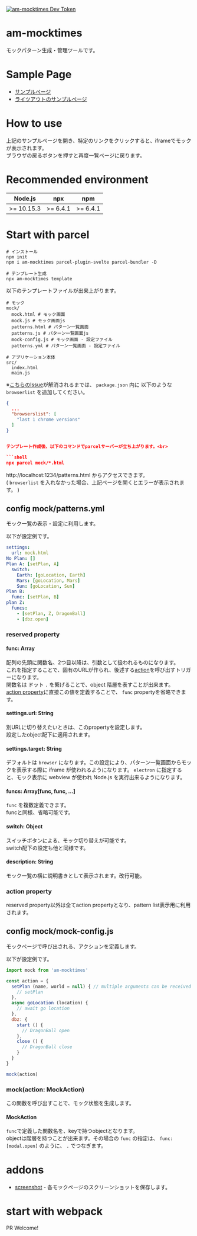 [![am-mocktimes Dev Token](https://badge.devtoken.rocks/am-mocktimes)](https://devtoken.rocks/package/am-mocktimes)

# am-mocktimes

モックパターン生成・管理ツールです。

# Sample Page
* [サンプルページ](https://ampcpmgp.github.io/am-mocktimes/docs/patterns.html)
* [ライツアウトのサンプルページ](https://ampcpmgp.gitlab.io/plane-puzzle/pattern.html)

# How to use
上記のサンプルページを開き、特定のリンクをクリックすると、iframeでモックが表示されます。<br>
ブラウザの戻るボタンを押すと再度一覧ページに戻ります。

# Recommended environment

| Node.js | npx | npm |
| --- | --- | --- |
| >= 10.15.3 | >= 6.4.1 | >= 6.4.1 |

# Start with parcel

```shell
# インストール
npm init
npm i am-mocktimes parcel-plugin-svelte parcel-bundler -D

# テンプレート生成
npx am-mocktimes template
```

以下のテンプレートファイルが出来上がります。

```shell
# モック
mock/
  mock.html # モック画面
  mock.js # モック画面js
  patterns.html # パターン一覧画面
  patterns.js # パターン一覧画面js
  mock-config.js # モック画面 - 設定ファイル
  patterns.yml # パターン一覧画面 - 設定ファイル

# アプリケーション本体
src/
  index.html
  main.js
```

※[こちらのIssue](https://github.com/DeMoorJasper/parcel-plugin-svelte/issues/44)が解消されるまでは、 `package.json` 内に 以下のような `browserlist` を追加してください。

```json
{
  ...
  "browserslist": [
    "last 1 chrome versions"
  ]
}


テンプレート作成後、以下のコマンドでparcelサーバーが立ち上がります。<br>

```shell
npx parcel mock/*.html
```

http://localhost:1234/patterns.html からアクセスできます。<br>
( `browserlist` を入れなかった場合、上記ページを開くとエラーが表示されます。 )

## config mock/patterns.yml
モック一覧の表示・設定に利用します。

以下が設定例です。

```yaml
settings:
  url: mock.html
No Plan: []
Plan A: [setPlan, A]
  switch:
    Earth: [goLocation, Earth]
    Mars: [goLocation, Mars]
    Sun: [goLocation, Sun]
Plan B:
  func: [setPlan, B]
plan Z:
  funcs:
    - [setPlan, Z, DragonBall]
    - [dbz.open]
```

### reserved property

#### func: Array
配列の先頭に関数名、2つ目以降は、引数として扱われるものになります。<br>
これを指定することで、固有のURLが作られ、後述する[action](#config-mockmock-configjs)を呼び出すトリガーになります。<br>
関数名は ドット `.` を繋げることで、object 階層を表すことが出来ます。<br>
[action property](#action-property)に直接この値を定義することで、 `func` propertyを省略できます。

#### settings.url: String
別URLに切り替えたいときは、このpropertyを設定します。<br>
設定したobject配下に適用されます。

#### settings.target: String
デフォルトは `browser` になります。この設定により、パターン一覧画面からモックを表示する際に iframe が使われるようになります。 `electron` に指定すると、モック表示に webview が使われ Node.js を実行出来るようになります。

#### funcs: Array[func, func, ...]
`func` を複数定義できます。<br>
funcと同様、省略可能です。

#### switch: Object
スイッチボタンによる、モック切り替えが可能です。<br>
switch配下の設定も他と同様です。

#### description: String
モック一覧の横に説明書きとして表示されます。改行可能。

### action property
reserved property以外は全てaction propertyとなり、pattern list表示用に利用されます。

## config mock/mock-config.js
モックページで呼び出される、アクションを定義します。

以下が設定例です。
```js
import mock from 'am-mocktimes'

const action = {
  setPlan (name, world = null) { // multiple arguments can be received
    // setPlan
  },
  async goLocation (location) {
    // await go location
  },
  dbz: {
    start () {
      // DragonBall open
    },
    close () {
      // DragonBall close
    }
  }
}

mock(action)
```

### mock(action: MockAction)
この関数を呼び出すことで、モック状態を生成します。

#### MockAction
`func`で定義した関数名を、keyで持つobjectとなります。<br>
objectは階層を持つことが出来ます。その場合の `func` の指定は、 `func: [modal.open]` のように、 `.` でつなぎます。

# addons

* [screenshot](./addons/screenshot/#readme) - 各モックページのスクリーンショットを保存します。

# start with webpack

PR Welcome!
